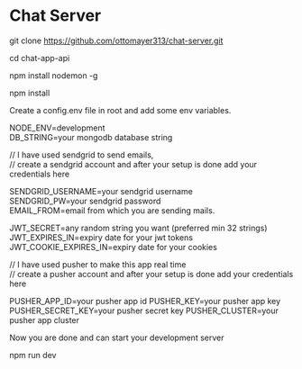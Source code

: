 <!-- intro -->
<h1>Chat Server</h1>

git clone https://github.com/ottomayer313/chat-server.git

cd chat-app-api

npm install nodemon -g

npm install

Create a config.env file in root and add some env variables.

NODE_ENV=development <br/>
DB_STRING=your mongodb database string

// I have used sendgrid to send emails, <br/>
// create a sendgrid account and after your setup is done add your credentials here

SENDGRID_USERNAME=your sendgrid username <br/>
SENDGRID_PW=your sendgrid password <br/>
EMAIL_FROM=email from which you are sending mails. <br/>

JWT_SECRET=any random string you want (preferred min 32 strings) <br/>
JWT_EXPIRES_IN=expiry date for your jwt tokens <br/>
JWT_COOKIE_EXPIRES_IN=expiry date for your cookies <br/>

// I have used pusher to make this app real time <br/>
// create a pusher account and after your setup is done add your credentials here <br/>

PUSHER_APP_ID=your pusher app id
PUSHER_KEY=your pusher app key
PUSHER_SECRET_KEY=your pusher secret key
PUSHER_CLUSTER=your pusher app cluster

Now you are done and can start your development server

npm run dev
